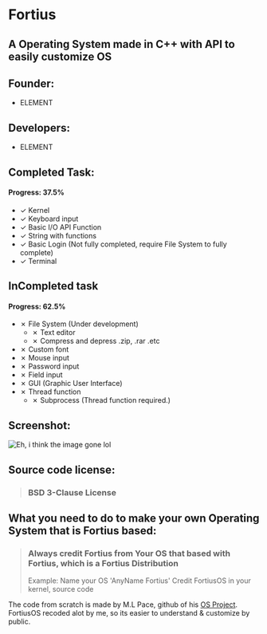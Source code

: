 # Fortius

## A Operating System made in C++ with API to easily customize OS

## Founder:
- ELEMENT

## Developers:
- ELEMENT

## Completed Task:
#### Progress: 37.5%
- ✓ Kernel
- ✓ Keyboard input
- ✓ Basic I/O API Function
- ✓ String with functions
- ✓ Basic Login (Not fully completed, require File System to fully complete)
- ✓ Terminal

## InCompleted task
#### Progress: 62.5%
- ✗ File System (Under development)
  - ✗ Text editor
  - ✗ Compress and depress .zip, .rar .etc
- ✗ Custom font
- ✗ Mouse input
- ✗ Password input
- ✗ Field input
- ✗ GUI (Graphic User Interface)
- ✗ Thread function
  - ✗ Subprocess (Thread function required.)

## Screenshot:

![Eh, i think the image gone lol](https://media.discordapp.net/attachments/869123659212685363/869526938765623316/Screen_Shot_2021-07-27_at_6.29.30_PM.png)

## Source code license:
> ### BSD 3-Clause License

## What you need to do to make your own Operating System that is Fortius based:
> ### Always credit Fortius from Your OS that based with Fortius, which is a Fortius Distribution
> Example:
  > Name your OS 'AnyName Fortius'
  > Credit FortiusOS in your kernel, source code

The code from scratch is made by M.L Pace, github of his [OS Project](https://github.com/mell-o-tron/MellOs). FortiusOS recoded alot by me, so its easier to understand & customize by public.
